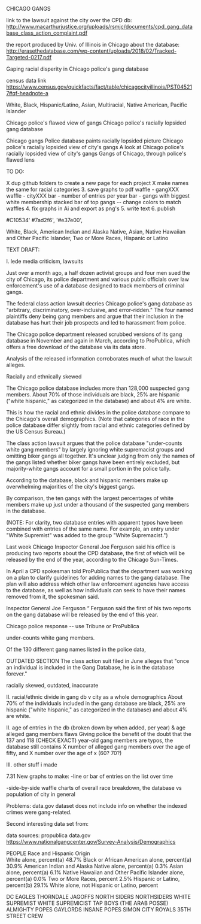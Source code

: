 CHICAGO GANGS

link to the lawsuit against the city over the CPD db:
http://www.macarthurjustice.org/uploads/rsmjc/documents/cpd_gang_database_class_action_complaint.pdf

the report produced by Univ. of Illinois in Chicago about the database:
http://erasethedatabase.com/wp-content/uploads/2018/02/Tracked-Targeted-0217.pdf


Gaping racial disperity in Chicago police's gang database

census data link
https://www.census.gov/quickfacts/fact/table/chicagocityillinois/PST045217#qf-headnote-a

White, Black, Hispanic/Latino, Asian, Multiracial, Native American, Pacific Islander

Chicago police's flawed view of gangs
Chicago police's racially lopsided gang database

Chicago gangs
Police database paints racially lopsided picture
Chicago police's racially lopsided view of city's gangs
A look at Chicago police's racially lopsided view of city's gangs
Gangs of Chicago, through police's flawed lens

TO DO:

X dup github folders to create a new page for each project
X make names the same for racial categories
3. save graphs to pdf
	waffle - gangXXX
	waffle - cityXXX
	bar - number of entries per year
	bar - gangs with biggest white membership
	stacked bar of top gangs -- change colors to match waffles
4. fix graphs in Ai and export as png's
5. write text
6. publish

#C10534'
#7ad2f6',
'#e37e00',

White, Black, American Indian and Alaska Native, Asian, Native Hawaiian and Other Pacific Islander, Two or More Races, Hispanic or Latino


TEXT DRAFT:

I.		lede
media criticism, lawsuits

Just over a month ago, a half dozen activist groups and four men sued the city of Chicago, its police department and various public officials over law enforcement's use of a database designed to track members of criminal gangs.

The federal class action lawsuit decries Chicago police's gang database as "arbitrary, discriminatory,
over-inclusive, and error-ridden." The four named plaintiffs deny being gang members and argue that their inclusion in the database has hurt their job prospects and led to harassment from police.

The Chicago police department released scrubbed versions of its gang database in November and again in March, according to ProPublica, which offers a free download of the database via its data store.

Analysis of the released information corroborates much of what the lawsuit alleges.

Racially and ethnically skewed

The Chicago police database includes more than 128,000 suspected gang members. About 70% of those individuals are black, 25% are hispanic ("white hispanic," as categorized in the database) and about 4% are white.

This is how the racial and ethnic divides in the police database compare to the Chicago's overall demographics. (Note that categories of race in the police database differ slightly from racial and ethnic categories defined by the US Census Bureau.)


The class action lawsuit argues that the police database "under-counts white gang members" by largely ignoring white supremacist groups and omitting biker gangs all together. It's unclear judging from only the names of the gangs listed whether biker gangs have been entirely excluded, but majority-white gangs account for a small portion in the police tally.

According to the database, black and hispanic members make up overwhelming majorities of the city's biggest gangs.

By comparison, the ten gangs with the largest percentages of white members make up just under a thousand of the suspected gang members in the database.


(NOTE: For clarity, two database entries with apparent typos have been combined with entries of the same name. For example, an entry under "White Supremist" was added to the group "White Supremacist.")

Last week Chicago Inspector General Joe Ferguson said his office is producing two reports about the CPD database, the first of which will be released by the end of the year, according to the Chicago Sun-Times.

In April a CPD spokesman told ProPublica that the department was working on a plan to clarify guidelines for adding names to the gang database. The plan will also address which other law enforcement agencies have access to the database, as well as how individuals can seek to have their names removed from it, the spokesman said.


Inspector General Joe Ferguson “
Ferguson said the first of his two reports on the gang database will be released by the end of this year.


Chicago police response -- use Tribune or ProPublica


under-counts white gang members.


Of the 130 different gang names listed in the police data, 

OUTDATED SECTION
The class action suit filed in June alleges that "once an individual is included in the Gang Database, he is in the database forever."


racially skewed, outdated, inaccurate

II.		racial/ethnic divide in gang db v city as a whole demographics
About 70% of the individuals included in the gang database are black, 25% are hispanic ("white hispanic," as categorized in the database) and about 4% are white.

II.		age of entries in the db (broken down by when added, per year) & age alleged gang members flaws
Giving police the benefit of the doubt that the 137 and 118 (CHECK EXACT) year-old gang members are typos, the database still contains X number of alleged gang members over the age of fifty, and X number over the age of x (60? 70?)

III.	other stuff i made



7.31
New graphs to make:
-line or bar of entries on the list over time

-side-by-side waffle charts of overall race breakdown, the database vs population of city in general


Problems:
data.gov dataset does not include info on whether the indexed crimes were gang-related.

Second interesting data set from:

data sources:
propublica
data.gov
https://www.nationalgangcenter.gov/Survey-Analysis/Demographics




PEOPLE
Race and Hispanic Origin	
White alone, percent(a)	48.7%
Black or African American alone, percent(a)	30.9%
American Indian and Alaska Native alone, percent(a)	0.3%
Asian alone, percent(a)	6.1%
Native Hawaiian and Other Pacific Islander alone, percent(a)	0.0%
Two or More Races, percent	2.5%
Hispanic or Latino, percent(b)	29.1%
White alone, not Hispanic or Latino, percent




DC EAGLES
THORNDALE JAGOFFS
NORTH SIDERS
NORTHSIDERS
WHITE SUPREMIST
WHITE SUPREMICIST
TAP BOYS (THE ARAB POSSE)
ALMIGHTY POPES
GAYLORDS
INSANE POPES
SIMON CITY ROYALS
35TH STREET CREW
